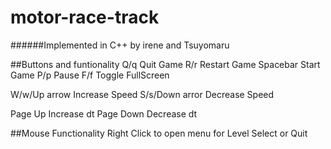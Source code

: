 # motor-race-track
######Implemented in C++ by irene and Tsuyomaru


##Buttons and funtionality
Q/q                 Quit Game
R/r                 Restart Game
Spacebar            Start Game
P/p                 Pause
F/f                 Toggle FullScreen

W/w/Up arrow        Increase Speed
S/s/Down arror      Decrease Speed

Page Up             Increase dt
Page Down           Decrease dt


##Mouse Functionality
Right Click to open menu for Level Select or Quit
